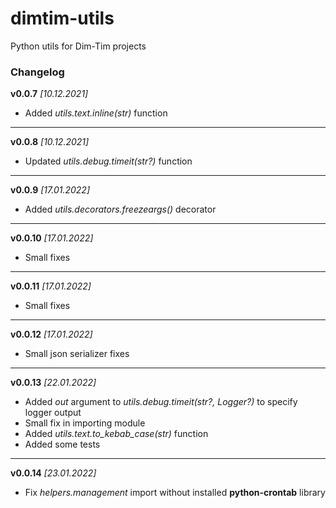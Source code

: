 # dimtim-utils

Python utils for Dim-Tim projects

### Changelog

__v0.0.7__ _\[10.12.2021\]_

* Added _utils.text.inline(str)_ function

-------------------------------------------------------------------------------

__v0.0.8__ _\[10.12.2021\]_

* Updated _utils.debug.timeit(str?)_ function

-------------------------------------------------------------------------------

__v0.0.9__ _\[17.01.2022\]_

* Added _utils.decorators.freezeargs()_ decorator

-------------------------------------------------------------------------------

__v0.0.10__ _\[17.01.2022\]_

* Small fixes

-------------------------------------------------------------------------------

__v0.0.11__ _\[17.01.2022\]_

* Small fixes

-------------------------------------------------------------------------------

__v0.0.12__ _\[17.01.2022\]_

* Small json serializer fixes

-------------------------------------------------------------------------------

__v0.0.13__ _\[22.01.2022\]_

* Added _out_ argument to _utils.debug.timeit(str?, Logger?)_ to specify logger output
* Small fix in importing module
* Added _utils.text.to_kebab_case(str)_ function
* Added some tests

-------------------------------------------------------------------------------

__v0.0.14__ _\[23.01.2022\]_

* Fix _helpers.management_ import without installed __python-crontab__ library
